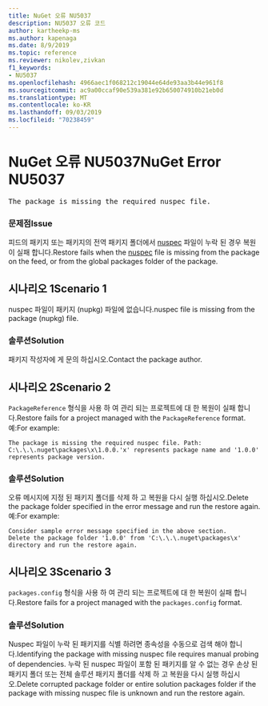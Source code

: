 ```yaml
---
title: NuGet 오류 NU5037
description: NU5037 오류 코드
author: kartheekp-ms
ms.author: kapenaga
ms.date: 8/9/2019
ms.topic: reference
ms.reviewer: nikolev,zivkan
f1_keywords:
- NU5037
ms.openlocfilehash: 4966aec1f068212c19044e64de93aa3b44e961f8
ms.sourcegitcommit: ac9a00ccaf90e539a381e92b650074910b21eb0d
ms.translationtype: MT
ms.contentlocale: ko-KR
ms.lasthandoff: 09/03/2019
ms.locfileid: "70238459"
---
```

# <a name="nuget-error-nu5037"></a><span data-ttu-id="760b4-103">NuGet 오류 NU5037</span><span class="sxs-lookup"><span data-stu-id="760b4-103">NuGet Error NU5037</span></span>
<pre>The package is missing the required nuspec file.</pre>

### <a name="issue"></a><span data-ttu-id="760b4-104">문제점</span><span class="sxs-lookup"><span data-stu-id="760b4-104">Issue</span></span>

<span data-ttu-id="760b4-105">피드의 패키지 또는 패키지의 전역 패키지 폴더에서 [nuspec](../nuspec.md) 파일이 누락 된 경우 복원이 실패 합니다.</span><span class="sxs-lookup"><span data-stu-id="760b4-105">Restore fails when the [nuspec](../nuspec.md) file is missing from the package on the feed, or from the global packages folder of the package.</span></span>

## <a name="scenario-1"></a><span data-ttu-id="760b4-106">시나리오 1</span><span class="sxs-lookup"><span data-stu-id="760b4-106">Scenario 1</span></span>

<span data-ttu-id="760b4-107">nuspec 파일이 패키지 (nupkg) 파일에 없습니다.</span><span class="sxs-lookup"><span data-stu-id="760b4-107">nuspec file is missing from the package (nupkg) file.</span></span>

### <a name="solution"></a><span data-ttu-id="760b4-108">솔루션</span><span class="sxs-lookup"><span data-stu-id="760b4-108">Solution</span></span>

<span data-ttu-id="760b4-109">패키지 작성자에 게 문의 하십시오.</span><span class="sxs-lookup"><span data-stu-id="760b4-109">Contact the package author.</span></span> 

## <a name="scenario-2"></a><span data-ttu-id="760b4-110">시나리오 2</span><span class="sxs-lookup"><span data-stu-id="760b4-110">Scenario 2</span></span>

<span data-ttu-id="760b4-111">`PackageReference` 형식을 사용 하 여 관리 되는 프로젝트에 대 한 복원이 실패 합니다.</span><span class="sxs-lookup"><span data-stu-id="760b4-111">Restore fails for a project managed with the `PackageReference` format.</span></span> <span data-ttu-id="760b4-112">예:</span><span class="sxs-lookup"><span data-stu-id="760b4-112">For example:</span></span>
```
The package is missing the required nuspec file. Path: C:\.\.\.nuget\packages\x\1.0.0.'x' represents package name and '1.0.0' represents package version.
```

### <a name="solution"></a><span data-ttu-id="760b4-113">솔루션</span><span class="sxs-lookup"><span data-stu-id="760b4-113">Solution</span></span>

<span data-ttu-id="760b4-114">오류 메시지에 지정 된 패키지 폴더를 삭제 하 고 복원을 다시 실행 하십시오.</span><span class="sxs-lookup"><span data-stu-id="760b4-114">Delete the package folder specified in the error message and run the restore again.</span></span> <span data-ttu-id="760b4-115">예:</span><span class="sxs-lookup"><span data-stu-id="760b4-115">For example:</span></span>
```
Consider sample error message specified in the above section.
Delete the package folder '1.0.0' from 'C:\.\.\.nuget\packages\x' directory and run the restore again.
```

## <a name="scenario-3"></a><span data-ttu-id="760b4-116">시나리오 3</span><span class="sxs-lookup"><span data-stu-id="760b4-116">Scenario 3</span></span>

<span data-ttu-id="760b4-117">`packages.config` 형식을 사용 하 여 관리 되는 프로젝트에 대 한 복원이 실패 합니다.</span><span class="sxs-lookup"><span data-stu-id="760b4-117">Restore fails for a project managed with the `packages.config` format.</span></span>

### <a name="solution"></a><span data-ttu-id="760b4-118">솔루션</span><span class="sxs-lookup"><span data-stu-id="760b4-118">Solution</span></span>

<span data-ttu-id="760b4-119">Nuspec 파일이 누락 된 패키지를 식별 하려면 종속성을 수동으로 검색 해야 합니다.</span><span class="sxs-lookup"><span data-stu-id="760b4-119">Identifying the package with missing nuspec file requires manual probing of dependencies.</span></span> <span data-ttu-id="760b4-120">누락 된 nuspec 파일이 포함 된 패키지를 알 수 없는 경우 손상 된 패키지 폴더 또는 전체 솔루션 패키지 폴더를 삭제 하 고 복원을 다시 실행 하십시오.</span><span class="sxs-lookup"><span data-stu-id="760b4-120">Delete corrupted package folder or entire solution packages folder if the package with missing nuspec file is unknown and run the restore again.</span></span>